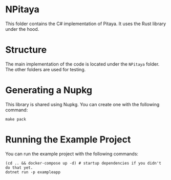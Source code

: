 # NPitaya
This folder contains the C# implementation of Pitaya. It uses the Rust library under the hood.

# Structure
The main implementation of the code is located under the `NPitaya` folder. The other folders are used for testing.

# Generating a Nupkg
This library is shared using Nupkg. You can create one with the following command:
```
make pack
```

# Running the Example Project
You can run the example project with the following commands:
```
(cd .. && docker-compose up -d) # startup dependencies if you didn't do that yet.
dotnet run -p exampleapp
```